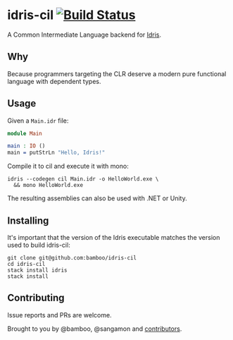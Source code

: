 # idris-cil [![Build Status](https://travis-ci.org/bamboo/idris-cil.png?branch=master)](https://travis-ci.org/bamboo/idris-cil)

A Common Intermediate Language backend for [Idris](http://www.idris-lang.org/).

## Why

Because programmers targeting the CLR deserve a modern pure functional language with dependent types.

## Usage

Given a `Main.idr` file:

```idris
module Main

main : IO ()
main = putStrLn "Hello, Idris!"
```

Compile it to cil and execute it with mono:

```
idris --codegen cil Main.idr -o HelloWorld.exe \
  && mono HelloWorld.exe
```

The resulting assemblies can also be used with .NET or Unity.

## Installing

It's important that the version of the Idris executable matches the version used to build idris-cil:

	git clone git@github.com:bamboo/idris-cil
	cd idris-cil
	stack install idris
	stack install

## Contributing

Issue reports and PRs are welcome.

Brought to you by @bamboo, @sangamon and [contributors](https://github.com/bamboo/idris-cil/graphs/contributors).


